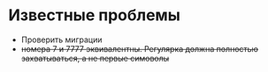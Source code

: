 # Известные проблемы

* Проверить миграции
* ~~номера 7 и 7777 эквивалентны. Регулярка должна полностью захватываться, а не первые симоволы~~
